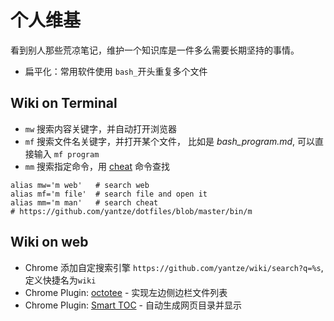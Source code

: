 # 个人维基

看到别人那些荒凉笔记，维护一个知识库是一件多么需要长期坚持的事情。

- 扁平化：常用软件使用 `bash_`开头重复多个文件

## Wiki on Terminal
- `mw` 搜索内容关键字，并自动打开浏览器
- `mf` 搜索文件名关键字，并打开某个文件， 比如是 *bash_program.md*, 可以直接输入 `mf program`
- `mm` 搜索指定命令，用 [cheat](https://github.com/chrisallenlane/cheat) 命令查找
```
alias mw='m web'   # search web
alias mf='m file'  # search file and open it
alias mm='m man'   # search cheat 
# https://github.com/yantze/dotfiles/blob/master/bin/m
```

## Wiki on web
- Chrome 添加自定搜索引擎 `https://github.com/yantze/wiki/search?q=%s`, 定义快捷名为`wiki`
- Chrome Plugin: [octotee](https://github.com/buunguyen/octotree) - 实现左边侧边栏文件列表
- Chrome Plugin: [Smart TOC](https://chrome.google.com/webstore/detail/lifgeihcfpkmmlfjbailfpfhbahhibba) - 自动生成网页目录并显示
